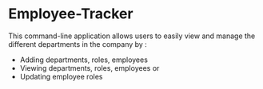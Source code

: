 # Employee-Tracker
This command-line application allows users to easily view and manage the different departments in the company by : 
* Adding departments, roles, employees    
* Viewing departments, roles, employees or   
* Updating employee roles 
